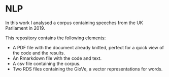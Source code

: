# NLP
In this work I analysed a corpus containing speeches from the UK Parliament in 2019.

This repository contains the following elements:
 - A PDF file with the document already knitted, perfect for a quick view of the code and the results.
 - An Rmarkdown file with the code and text.
 - A csv file containing the corpus.
 - Two RDS files containing the GloVe, a vector representations for words.
